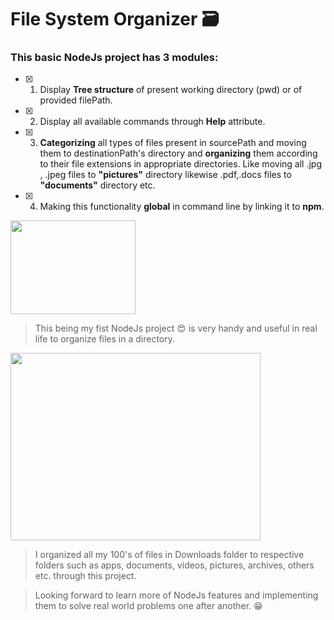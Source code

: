 # File System Organizer 🗃️

### This basic NodeJs project has 3 modules:
- [x] 1. Display **Tree structure** of present working directory (pwd) or of provided filePath.

- [x] 2. Display all available commands through **Help** attribute.

- [x] 3. **Categorizing** all types of files present in sourcePath and moving them to destinationPath's directory
and **organizing** them according to their file extensions in appropriate directories. Like moving all .jpg , .jpeg files to **"pictures"** directory likewise .pdf,.docs files to **"documents"** directory etc.

- [x] 4. Making this functionality **global** in command line by linking it to **npm**.

<img src="https://media.giphy.com/media/l3IifybXvugAPaUVrR/giphy.gif" width="200" height="150" align>

> This being my fist NodeJs project 😍 is very handy and useful in real life to organize files in a directory.

<img src="https://media.giphy.com/media/9058ZMj6ooluP4UUPl/giphy.gif" width="400" height="300">

> I organized all my 100's of files in Downloads folder to respective folders such as apps,
documents, videos, pictures, archives, others etc.
through this project.

> Looking forward to learn more of NodeJs features and implementing them to solve real world problems one after another. 😁